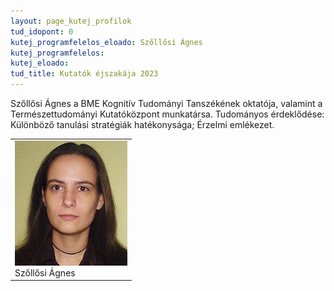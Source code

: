 ```yaml
---
layout: page_kutej_profilok
tud_idopont: 0
kutej_programfelelos_eloado: Szőllősi Ágnes 
kutej_programfelelos: 
kutej_eloado:
tud_title: Kutatók éjszakája 2023
---
```


Szőllősi Ágnes a BME Kognitív Tudományi Tanszékének oktatója, valamint a Természettudományi Kutatóközpont munkatársa. Tudományos érdeklődése: Különböző tanulási stratégiák hatékonysága; Érzelmi emlékezet.

 <table class="picture">
<tr>
<td>

<div class="gallery">
    <img src="images/szollosi_agnes.jpg" max-width="250" max-height="200">
  <div class="desc">Szőllősi Ágnes</div>
</div>

</td>
</tr>
</table>
